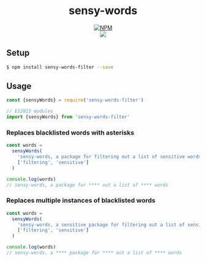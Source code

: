 <div align="center">
  
# sensy-words 

[![NPM](https://nodei.co/npm/sensy-words-filter.png?compact=true)](https://nodei.co/npm/sensy-words-filter/)
<br />
[![](https://img.shields.io/npm/dt/sensy-words-filter.svg?style=flat-square)](https://www.npmjs.com/package/sensy-words-filter)

</div>

## Setup

```bash
$ npm install sensy-words-filter --save
```

## Usage

```js
const {sensyWords} = require('sensy-words-filter')

// ES2015 modules
import {sensyWords} from 'sensy-words-filter'
```

### Replaces blacklisted words with asterisks

```js
const words =
  sensyWords(
    'sensy-words, a package for filtering out a list of sensitive words',
    ['filtering', 'sensitive']
  )

console.log(words)
// sensy-words, a package for **** out a list of **** words
```

### Replaces multiple instances of blacklisted words

```js
const words =
  sensyWords(
    'sensy-words, a sensitive package for filtering out a list of sensitive words',
    ['filtering', 'sensitive']
  )

console.log(words)
// sensy-words, a **** package for **** out a list of **** words
```
